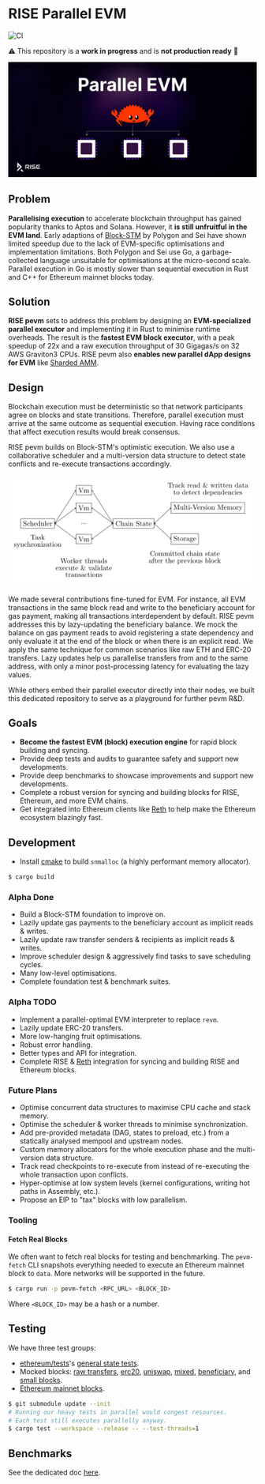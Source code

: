 # RISE Parallel EVM

![CI](https://github.com/risechain/pevm/actions/workflows/ci.yml/badge.svg)

:warning: This repository is a **work in progress** and is **not production ready** :construction:

![Banner](./doc/images/banner.jpg)

## Problem

**Parallelising execution** to accelerate blockchain throughput has gained popularity thanks to Aptos and Solana. However, it **is still unfruitful in the EVM land**. Early adaptions of [Block-STM](https://arxiv.org/abs/2203.06871) by Polygon and Sei have shown limited speedup due to the lack of EVM-specific optimisations and implementation limitations. Both Polygon and Sei use Go, a garbage-collected language unsuitable for optimisations at the micro-second scale. Parallel execution in Go is mostly slower than sequential execution in Rust and C++ for Ethereum mainnet blocks today.

## Solution

**RISE pevm** sets to address this problem by designing an **EVM-specialized parallel executor** and implementing it in Rust to minimise runtime overheads. The result is the **fastest EVM block executor**, with a peak speedup of 22x and a raw execution throughput of 30 Gigagas/s on 32 AWS Graviton3 CPUs. RISE pevm also **enables new parallel dApp designs for EVM** like [Sharded AMM](https://arxiv.org/abs/2406.05568).

## Design

Blockchain execution must be deterministic so that network participants agree on blocks and state transitions. Therefore, parallel execution must arrive at the same outcome as sequential execution. Having race conditions that affect execution results would break consensus.

RISE pevm builds on Block-STM's optimistic execution. We also use a collaborative scheduler and a multi-version data structure to detect state conflicts and re-execute transactions accordingly.

![Architecture](./assets/architecture.png)

We made several contributions fine-tuned for EVM. For instance, all EVM transactions in the same block read and write to the beneficiary account for gas payment, making all transactions interdependent by default. RISE pevm addresses this by lazy-updating the beneficiary balance. We mock the balance on gas payment reads to avoid registering a state dependency and only evaluate it at the end of the block or when there is an explicit read. We apply the same technique for common scenarios like raw ETH and ERC-20 transfers. Lazy updates help us parallelise transfers from and to the same address, with only a minor post-processing latency for evaluating the lazy values.

While others embed their parallel executor directly into their nodes, we built this dedicated repository to serve as a playground for further pevm R&D.

## Goals

- **Become the fastest EVM (block) execution engine** for rapid block building and syncing.
- Provide deep tests and audits to guarantee safety and support new developments.
- Provide deep benchmarks to showcase improvements and support new developments.
- Complete a robust version for syncing and building blocks for RISE, Ethereum, and more EVM chains.
- Get integrated into Ethereum clients like [Reth](https://github.com/paradigmxyz/reth) to help make the Ethereum ecosystem blazingly fast.

## Development

- Install [cmake](https://cmake.org) to build `snmalloc` (a highly performant memory allocator).

```sh
$ cargo build
```

### Alpha Done

- Build a Block-STM foundation to improve on.
- Lazily update gas payments to the beneficiary account as implicit reads & writes.
- Lazily update raw transfer senders & recipients as implicit reads & writes.
- Improve scheduler design & aggressively find tasks to save scheduling cycles.
- Many low-level optimisations.
- Complete foundation test & benchmark suites.

### Alpha TODO

- Implement a parallel-optimal EVM interpreter to replace `revm`.
- Lazily update ERC-20 transfers.
- More low-hanging fruit optimisations.
- Robust error handling.
- Better types and API for integration.
- Complete RISE & [Reth](https://github.com/paradigmxyz/reth) integration for syncing and building RISE and Ethereum blocks.

### Future Plans

- Optimise concurrent data structures to maximise CPU cache and stack memory.
- Optimise the scheduler & worker threads to minimise synchronization.
- Add pre-provided metadata (DAG, states to preload, etc.) from a statically analysed mempool and upstream nodes.
- Custom memory allocators for the whole execution phase and the multi-version data structure.
- Track read checkpoints to re-execute from instead of re-executing the whole transaction upon conflicts.
- Hyper-optimise at low system levels (kernel configurations, writing hot paths in Assembly, etc.).
- Propose an EIP to "tax" blocks with low parallelism.

### Tooling

#### Fetch Real Blocks

We often want to fetch real blocks for testing and benchmarking. The `pevm-fetch` CLI snapshots everything needed to execute an Ethereum mainnet block to `data`. More networks will be supported in the future.

```sh
$ cargo run -p pevm-fetch <RPC_URL> <BLOCK_ID>
```

Where `<BLOCK_ID>` may be a hash or a number.

## Testing

We have three test groups:

- [ethereum/tests](https://github.com/ethereum/tests)'s [general state tests](crates/pevm/tests/ethereum/main.rs).
- Mocked blocks: [raw transfers](crates/pevm/tests/raw_transfers.rs), [erc20](crates/pevm/tests/erc20/main.rs), [uniswap](crates/pevm/tests/uniswap/main.rs), [mixed](crates/pevm/tests/mixed.rs), [beneficiary](crates/pevm/tests/beneficiary.rs), and [small blocks](crates/pevm/tests/small_blocks.rs).
- [Ethereum mainnet blocks](crates/pevm/tests/mainnet.rs).

```sh
$ git submodule update --init
# Running our heavy tests in parallel would congest resources.
# Each test still executes parallelly anyway.
$ cargo test --workspace --release -- --test-threads=1
```

## Benchmarks

See the dedicated doc [here](./crates/pevm/benches/README.md).
